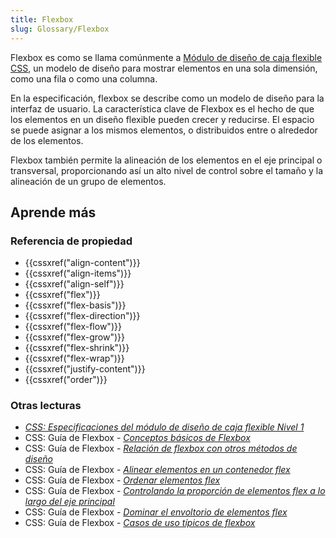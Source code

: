 ```yaml
---
title: Flexbox
slug: Glossary/Flexbox
---
```


Flexbox es como se llama comúnmente a [Módulo de diseño de caja flexible CSS](https://www.w3.org/TR/css-flexbox-1/), un modelo de diseño para mostrar elementos en una sola dimensión, como una fila o como una columna.

En la especificación, flexbox se describe como un modelo de diseño para la interfaz de usuario. La característica clave de Flexbox es el hecho de que los elementos en un diseño flexible pueden crecer y reducirse. El espacio se puede asignar a los mismos elementos, o distribuidos entre o alrededor de los elementos.

Flexbox también permite la alineación de los elementos en el eje principal o transversal, proporcionando así un alto nivel de control sobre el tamaño y la alineación de un grupo de elementos.

## Aprende más

### Referencia de propiedad

- {{cssxref("align-content")}}
- {{cssxref("align-items")}}
- {{cssxref("align-self")}}
- {{cssxref("flex")}}
- {{cssxref("flex-basis")}}
- {{cssxref("flex-direction")}}
- {{cssxref("flex-flow")}}
- {{cssxref("flex-grow")}}
- {{cssxref("flex-shrink")}}
- {{cssxref("flex-wrap")}}
- {{cssxref("justify-content")}}
- {{cssxref("order")}}

### Otras lecturas

- _[CSS: Especificaciones del módulo de diseño de caja flexible Nivel 1](https://www.w3.org/TR/css-flexbox-1/)_
- CSS: Guía de Flexbox - _[Conceptos básicos de Flexbox](/es/docs/Web/CSS/CSS_flexible_box_layout/Basic_concepts_of_flexbox)_
- CSS: Guía de Flexbox - _[Relación de flexbox con otros métodos de diseño](/es/docs/Web/CSS/CSS_Flexible_Box_Layout/Relationship_of_Flexbox_to_Other_Layout_Methods)_
- CSS: Guía de Flexbox - _[Alinear elementos en un contenedor flex](/es/docs/Web/CSS/CSS_flexible_box_layout/Aligning_items_in_a_flex_container)_
- CSS: Guía de Flexbox - _[Ordenar elementos flex](/es/docs/Web/CSS/CSS_Flexible_Box_Layout/Ordering_Flex_Items)_
- CSS: Guía de Flexbox - _[Controlando la proporción de elementos flex a lo largo del eje principal](/es/docs/Web/CSS/CSS_flexible_box_layout/Controlling_ratios_of_flex_items_along_the_main_axis)_
- CSS: Guía de Flexbox - _[Dominar el envoltorio de elementos flex](/es/docs/Web/CSS/CSS_Flexible_Box_Layout/Mastering_Wrapping_of_Flex_Items)_
- CSS: Guía de Flexbox - _[Casos de uso típicos de flexbox](/es/docs/Web/CSS/CSS_flexible_box_layout/Typical_use_cases_of_flexbox)_
